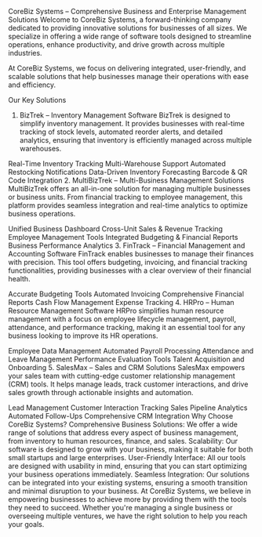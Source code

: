 CoreBiz Systems – Comprehensive Business and Enterprise Management Solutions
Welcome to CoreBiz Systems, a forward-thinking company dedicated to providing innovative solutions for businesses of all sizes. We specialize in offering a wide range of software tools designed to streamline operations, enhance productivity, and drive growth across multiple industries.

At CoreBiz Systems, we focus on delivering integrated, user-friendly, and scalable solutions that help businesses manage their operations with ease and efficiency.

Our Key Solutions
1. BizTrek – Inventory Management Software
BizTrek is designed to simplify inventory management. It provides businesses with real-time tracking of stock levels, automated reorder alerts, and detailed analytics, ensuring that inventory is efficiently managed across multiple warehouses.

Real-Time Inventory Tracking
Multi-Warehouse Support
Automated Restocking Notifications
Data-Driven Inventory Forecasting
Barcode & QR Code Integration
2. MultiBizTrek – Multi-Business Management Solutions
MultiBizTrek offers an all-in-one solution for managing multiple businesses or business units. From financial tracking to employee management, this platform provides seamless integration and real-time analytics to optimize business operations.

Unified Business Dashboard
Cross-Unit Sales & Revenue Tracking
Employee Management Tools
Integrated Budgeting & Financial Reports
Business Performance Analytics
3. FinTrack – Financial Management and Accounting Software
FinTrack enables businesses to manage their finances with precision. This tool offers budgeting, invoicing, and financial tracking functionalities, providing businesses with a clear overview of their financial health.

Accurate Budgeting Tools
Automated Invoicing
Comprehensive Financial Reports
Cash Flow Management
Expense Tracking
4. HRPro – Human Resource Management Software
HRPro simplifies human resource management with a focus on employee lifecycle management, payroll, attendance, and performance tracking, making it an essential tool for any business looking to improve its HR operations.

Employee Data Management
Automated Payroll Processing
Attendance and Leave Management
Performance Evaluation Tools
Talent Acquisition and Onboarding
5. SalesMax – Sales and CRM Solutions
SalesMax empowers your sales team with cutting-edge customer relationship management (CRM) tools. It helps manage leads, track customer interactions, and drive sales growth through actionable insights and automation.

Lead Management
Customer Interaction Tracking
Sales Pipeline Analytics
Automated Follow-Ups
Comprehensive CRM Integration
Why Choose CoreBiz Systems?
Comprehensive Business Solutions: We offer a wide range of solutions that address every aspect of business management, from inventory to human resources, finance, and sales.
Scalability: Our software is designed to grow with your business, making it suitable for both small startups and large enterprises.
User-Friendly Interface: All our tools are designed with usability in mind, ensuring that you can start optimizing your business operations immediately.
Seamless Integration: Our solutions can be integrated into your existing systems, ensuring a smooth transition and minimal disruption to your business.
At CoreBiz Systems, we believe in empowering businesses to achieve more by providing them with the tools they need to succeed. Whether you're managing a single business or overseeing multiple ventures, we have the right solution to help you reach your goals.
